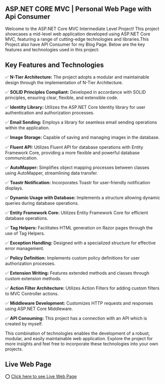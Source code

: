 ## ASP.NET CORE MVC | Personal Web Page with Api Consumer

Welcome to the ASP.NET Core MVC Intermediate Level Project! This project showcases a mid-level web application developed using ASP.NET Core MVC, featuring a range of cutting-edge technologies and libraries.This Project also have API Consumer for my Blog Page. Below are the key features and technologies used in this project:

## Key Features and Technologies

✅ **N-Tier Architecture:** The project adopts a modular and maintainable design through the implementation of N-Tier Architecture.

✅ **SOLID Principles Compliant:** Developed in accordance with SOLID principles, ensuring clear, flexible, and extensible code.

✅ **Identity Library:** Utilizes the ASP.NET Core Identity library for user authentication and authorization processes.

✅ **Email Sending:** Employs a library for seamless email sending operations within the application.

✅ **Image Storage:** Capable of saving and managing images in the database.

✅ **Fluent API:** Utilizes Fluent API for database operations with Entity Framework Core, providing a more flexible and powerful database communication.

✅ **AutoMapper:** Simplifies object mapping processes between classes using AutoMapper, streamlining data transfer.

✅ **Toastr Notification:** Incorporates Toastr for user-friendly notification displays.

✅ **Dynamic Usage with Database:** Implements a structure allowing dynamic queries during database operations.

✅ **Entity Framework Core:** Utilizes Entity Framework Core for efficient database operations.

✅ **Tag Helpers:** Facilitates HTML generation on Razor pages through the use of Tag Helpers.

✅ **Exception Handling:** Designed with a specialized structure for effective error management.

✅ **Policy Definition:** Implements custom policy definitions for user authorization processes.

✅ **Extension Writing:** Features extended methods and classes through custom extension methods.

✅ **Action Filter Architecture:** Utilizes Action Filters for adding custom filters to MVC Controller actions.

✅ **Middleware Development:** Customizes HTTP requests and responses using ASP.NET Core Middleware.

✅ **API Consuming:** This project has a connection with an API which is created by myself.

This combination of technologies enables the development of a robust, modular, and easily maintainable web application. Explore the project for more insights and feel free to incorporate these technologies into your own projects.

## Live Web Page

 ⭕ [Click here to see Live Web Page](https://hasandivarci.com/) 
 

